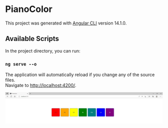 # PianoColor

This project was generated with [Angular CLI]() version 14.1.0.

## Available Scripts
In the project directory, you can run:

### `ng serve --o`
The application will automatically reload if you change any of the source files.\
Navigate to [http://localhost:4200/](http://localhost:4200/).

![alt tag](https://github.com/juancr5/Aplicaciones-Angular/blob/main/images/01%20Piano%20Color.jpg)<br/>
